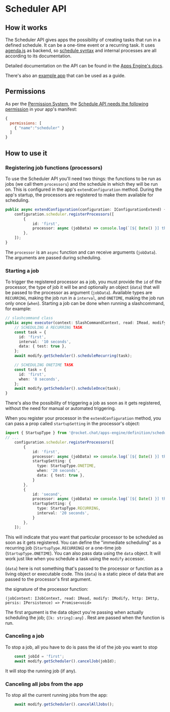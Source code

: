 # Scheduler API

## How it works

The Scheduler API gives apps the possibility of creating tasks that run in a defined schedule. It can be a one-time event or a recurring task. It uses [agenda.js](https://github.com/agenda/agenda) as backend, so [schedule syntax](https://github.com/agenda/human-interval) and internal processes are all according to its documentation.

Detailed documentation on the API can be found in the [Apps Engine's docs](https://rocketchat.github.io/Rocket.Chat.Apps-engine/modules/scheduler.html).

There's also an [example app](https://github.com/RocketChat/Apps.RocketChat.Tester/tree/scheduler) that can be used as a guide.

## Permissions

As per the [Permission System](https://docs.rocket.chat/apps-development/permission-system), the [Schedule API needs the following permission](https://docs.rocket.chat/apps-development/permission-system#register-and-maintain-scheduled-jobs) in your app's manifest:

```javascript
{
  permissions: [
    { "name":"scheduler" }
  ]
}
```

## How to use it

### Registering job functions (processors)

To use the Scheduler API you'll need two things: the functions to be run as jobs (we call them `processors`) and the schedule in which they will be run on. This is configured in the app's `extendConfiguration` method. During the app's startup, the processors are registered to make them available for scheduling.

```typescript
public async extendConfiguration(configuration: IConfigurationExtend) {
    configuration.scheduler.registerProcessors([
        {
            id: 'first',
            processor: async (jobData) => console.log(`[${ Date() }] this is a task`, jobData),
        },
    ]);
}
```

The `processor` is an `async` function and can receive arguments (`jobData`). The arguments are passed during scheduling.

### Starting a job

To trigger the registered processor as a job, you must provide the `id` of the processor, the type of job it will be and optionally an object (`data`) that will be passed to the processor as argument (`jobData`). Available types are `RECURRING`, making the job run in a `interval`, and `ONETIME`, making the job run only once (`when`). Starting a job can be done when running a slashcommand, for example:

```typescript
// slashcommand class
public async executor(context: SlashCommandContext, read: IRead, modify: IModify): Promise<void> {
    // SCHEDULING A RECURRING TASK
    const task = {
      id: 'first',
      interval: '10 seconds',
      data: { test: true },
    };
    await modify.getScheduler().scheduleRecurring(task);

    // SCHEDULING ONETIME TASK
    const task = {
      id: 'first',
      when: '8 seconds',
    };
    await modify.getScheduler().scheduleOnce(task);
}
```

There's also the possibility of triggering a job as soon as it gets registered, without the need for manual or automated triggering.

When you register your processor in the `extendConfiguration` method, you can pass a prop called `startupSetting` in the processor's object:

```typescript
import { StartupType } from '@rocket.chat/apps-engine/definition/scheduler';
// ...
    configuration.scheduler.registerProcessors([
        {
            id: 'first',
            processor: async (jobData) => console.log(`[${ Date() }] this is a task`, jobData),
            startupSetting: {
              type: StartupType.ONETIME,
              when: '20 seconds',
              data: { test: true },
            }
        },
        {
            id: 'second',
            processor: async (jobData) => console.log(`[${ Date() }] this is a task`, jobData),
            startupSetting: {
              type: StartupType.RECURRING,
              interval: '20 seconds',
            }
        },
    ]);
```

This will indicate that you want that particular processor to be scheduled as soon as it gets registered. You can define the "immediate scheduling" as a recurring job (`StartupType.RECURRING`) or a one-time job (`StartupType.ONETIME`). You can also pass data using the `data` object. It will work just like when you schedule a task using the `modify` accessor.

(`data`) here is not something that's passed to the processor or function as a living object or executable code. This (`data`) is a static piece of data that are passed to the processor's first argument.

the signature of the processor function:

```
(jobContext: IJobContext, read: IRead, modify: IModify, http: IHttp, persis: IPersistence) => Promise<void>
```

The first argument is the data object you're passing when actually scheduling the job; (`[k: string]:any`) . Rest are passed when the function is run.

### Canceling a job

To stop a job, all you have to do is pass the id of the job you want to stop

```typescript
    const jobId = 'first';
    await modify.getScheduler().cancelJob(jobId);
```

It will stop the running job (if any).

### Canceling all jobs from the app

To stop all the current running jobs from the app:

```typescript
    await modify.getScheduler().cancelAllJobs();
```
